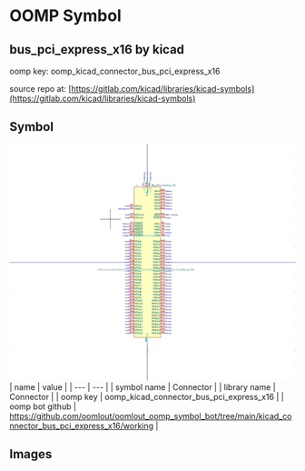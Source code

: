 # OOMP Symbol  
## bus_pci_express_x16  by kicad  
  
oomp key: oomp_kicad_connector_bus_pci_express_x16  
  
source repo at: [https://gitlab.com/kicad/libraries/kicad-symbols](https://gitlab.com/kicad/libraries/kicad-symbols)  
## Symbol  
  
[![working.png](working_600.png)](working.png)  
| name | value | 
| --- | --- | 
| symbol name | Connector | 
| library name | Connector | 
| oomp key | oomp_kicad_connector_bus_pci_express_x16 | 
| oomp bot github | https://github.com/oomlout/oomlout_oomp_symbol_bot/tree/main/kicad_connector_bus_pci_express_x16/working | 
## Images  

